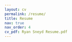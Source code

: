 ```yaml
---
layout: cv
permalink: /resume/
title: Resume
nav: true
nav_order: 4
cv_pdf: Ryan Sneyd Resume.pdf
---
```

